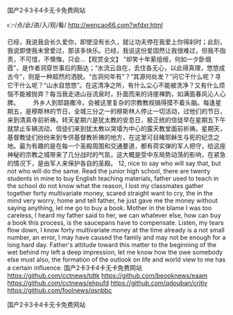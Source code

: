 
国产2卡3卡4卡无卡免费网站




👉/点/此/进/入/观/看/ http://wencao66.com?wfdxr.html




已经，我说我会长久爱你，即使没有长久，就让功夫停在我爱上你得刹时；此刻，我说即使我未曾爱过，那该多快乐。已经，我说这份爱固然让我很难过，但我不指责，不可惜，不懊悔，只会...【观赏全文】
“却笑十年萦组绶，何如一夕卧烟霞”，是作者洞穿世事后的豁达；“水流云自在，去住各无心，以此得真理，悠悠成古今”，则是一种超然的洒脱。“古洞何年有”？“其源何处发？”问它干什么呢？寻它干什么呢？“山水自悠悠”。在这清净之所，有什么尘心不能被洗净？又有什么烦恼不能被抛弃？每当我走进山谷流泉时，扑面而来的诗崖禅韵，如满面春风沁人心脾。
　　外乡人到耶路撒冷，会被这里复杂的宗教教规搞得摸不着头脑。每逢星期五，是穆斯林的节日，全城三分之一的穆斯林人停止一切活动，过他们的节日，来到清真寺前祈祷。转天星期六是犹太教的安息日，极正统的信徒早在星期五下午就禁止车辆流动，信徒们来到犹太教以哭墙为中心的露天教堂面前祈祷。星期天，基督教徒们纷纷来到专供基督教祈祷的地方，在这里可目睹耶稣生与死的纪念之地。最为有趣的是在每一个圣殿周围和交通要道，都有荷实弹的军人把守，给这座神秘的宗教之城带来了几分战时的气氛，这大概是受中东局势动荡的影响，在紧急的情况下，是由军人来保护各自的圣殿。
12, nice to say who will say that, but not who will do the same.
Read the junior high school, there are twenty students in mine to buy English teaching materials, father used to teach in the school do not know what the reason, I lost my classmates gather together forty multivariate money, scared straight want to cry, the in the mind very worry, home and tell father, he just gave me the money without saying anything, let me go to buy a book.
Mother in the blame I was too careless, I heard my father said to her, we can whatever else, how can buy a book this process, is the saucepans have to compensate.
Listen, my tears flow down, I know forty multivariate money at the time already is a not small number, an error, I may have caused the family and may not be enough for a long hard day.
Father's attitude toward this matter to the beginning of the wet behind my left a deep impression, let me know how the owe somebody else must also, the formation of the outlook on life and world view to me has a certain influence.
国产2卡3卡4卡无卡免费网站 https://github.com/cctnews/tdtk
https://github.com/beooknews/eaam
https://github.com/cctnews/ehpufd
https://github.com/qdouban/crjtiv
https://github.com/foolnews/qsnbbc





国产2卡3卡4卡无卡免费网站
